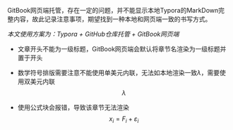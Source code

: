 GitBook网页端托管，存在一定的问题，并不能显示本地Typora的MarkDown完整内容，故此记录注意事项，期望找到一种本地和网页端一致的书写方式。

*本文使用方案为：Typora + GitHub仓库托管 + GitBook网页端*

- 文章开头不能为一级标题，GitBook网页端会默认将章节名渲染为一级标题并置于开头
- 数学符号排版需要注意不能使用单美元内联，无法如本地渲染一致$\lambda$，需要使用双美元内联$$\lambda$$

- 使用公式块会报错，导致该章节无法渲染
  $$
  x_i = F_i + \varepsilon_i
  $$
